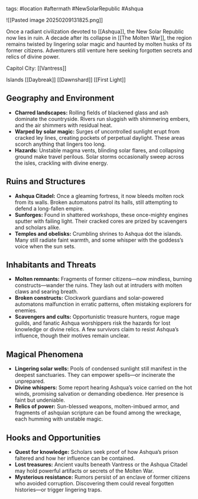 tags: #location #aftermath #NewSolarRepublic #Ashqua

![[Pasted image 20250209131825.png]]

Once a radiant civilization devoted to [[Ashqua]], the New Solar Republic now lies in ruin. A decade after its collapse in [[The Molten War]], the region remains twisted by lingering solar magic and haunted by molten husks of its former citizens. Adventurers still venture here seeking forgotten secrets and relics of divine power.

Capitol City: [[Vantress]]

Islands
[[Daybreak]]
[[Dawnshard]]
[[First Light]]

## Geography and Environment
- **Charred landscapes:** Rolling fields of blackened glass and ash dominate the countryside. Rivers run sluggish with shimmering embers, and the air shimmers with residual heat.
- **Warped by solar magic:** Surges of uncontrolled sunlight erupt from cracked ley lines, creating pockets of perpetual daylight. These areas scorch anything that lingers too long.
- **Hazards:** Unstable magma vents, blinding solar flares, and collapsing ground make travel perilous. Solar storms occasionally sweep across the isles, crackling with divine energy.

## Ruins and Structures
- **Ashqua Citadel:** Once a gleaming fortress, it now bleeds molten rock from its walls. Broken automatons patrol its halls, still attempting to defend a long-fallen empire.
- **Sunforges:** Found in shattered workshops, these once-mighty engines sputter with failing light. Their cracked cores are prized by scavengers and scholars alike.
- **Temples and obelisks:** Crumbling shrines to Ashqua dot the islands. Many still radiate faint warmth, and some whisper with the goddess’s voice when the sun sets.

## Inhabitants and Threats
- **Molten remnants:** Fragments of former citizens—now mindless, burning constructs—wander the ruins. They lash out at intruders with molten claws and searing breath.
- **Broken constructs:** Clockwork guardians and solar-powered automatons malfunction in erratic patterns, often mistaking explorers for enemies.
- **Scavengers and cults:** Opportunistic treasure hunters, rogue mage guilds, and fanatic Ashqua worshippers risk the hazards for lost knowledge or divine relics. A few survivors claim to resist Ashqua’s influence, though their motives remain unclear.

## Magical Phenomena
- **Lingering solar wells:** Pools of condensed sunlight still manifest in the deepest sanctuaries. They can empower spells—or incinerate the unprepared.
- **Divine whispers:** Some report hearing Ashqua’s voice carried on the hot winds, promising salvation or demanding obedience. Her presence is faint but undeniable.
- **Relics of power:** Sun-blessed weapons, molten-imbued armor, and fragments of ashquian scripture can be found among the wreckage, each humming with unstable magic.

## Hooks and Opportunities
- **Quest for knowledge:** Scholars seek proof of how Ashqua’s prison faltered and how her influence can be contained.
- **Lost treasures:** Ancient vaults beneath Vantress or the Ashqua Citadel may hold powerful artifacts or secrets of the Molten War.
- **Mysterious resistance:** Rumors persist of an enclave of former citizens who avoided corruption. Discovering them could reveal forgotten histories—or trigger lingering traps.

